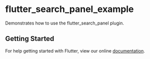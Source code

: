 # flutter_search_panel_example

Demonstrates how to use the flutter_search_panel plugin.

## Getting Started

For help getting started with Flutter, view our online
[documentation](https://flutter.io/).
